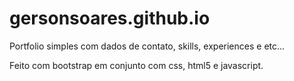 

# gersonsoares.github.io

Portfolio simples com dados de contato, skills, experiences e etc...

Feito com bootstrap em conjunto com css, html5 e javascript.
